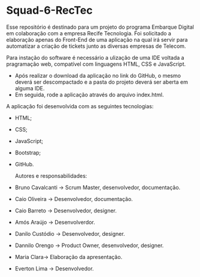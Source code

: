 # Squad-6-RecTec
Esse repositório é destinado para um projeto do programa Embarque Digital em colaboração com a empresa Recife Tecnologia. Foi solicitado a elaboração apenas do Front-End de uma aplicação na qual irá servir para automatizar a criação de tickets junto as diversas empresas de Telecom.

Para instação do software é necessário a ulização de uma IDE voltada a pragramação web, compatível com linguagens HTML, CSS e JavaScript.
- Após realizar o download da aplicação no link do GitHub, o mesmo deverá ser descompactado e a pasta do projeto deverá ser aberta em alguma IDE.
- Em seguida, rode a aplicação através do arquivo index.html.

A aplicação foi desenvolvida com as seguintes tecnologias:
- HTML;
- CSS;
- JavaScript;
- Bootstrap;
- GitHub.

  Autores e responsabilidades:
- Bruno Cavalcanti -> Scrum Master, desenvolvedor, documentação.
- Caio Oliveira -> Desenvolvedor, documentação.
- Caio Barreto -> Desenvolvedor, designer.
- Amós Araújo -> Desenvolverdor.
- Danilo Custódio -> Desenvolvedor, designer.
- Dannilo Orengo -> Product Owner, desenvolvedor, designer.
- Maria Clara-> Elaboração da apresentação.
- Everton Lima -> Desenvolvedor.

